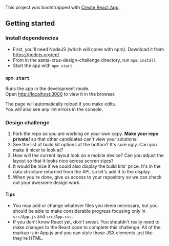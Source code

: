 This project was bootstrapped with [Create React App](https://github.com/facebook/create-react-app).

## Getting started
### Install dependencies
- First, you'll need NodeJS (which will come with npm). Download it from https://nodejs.org/en/
- From in the santa-cruz-design-challenge directory, run `npm install`
- Start the app with `npm start`

### `npm start`
Runs the app in the development mode.<br>
Open [http://localhost:3000](http://localhost:3000) to view it in the browser.

The page will automatically reload if you make edits.<br>
You will also see any lint errors in the console.

### Design challenge
1. Fork the repo so you are working on your own copy. **Make your repo private!** so that other candidates can't view your solutions!
2. See the list of build kit options at the bottom? It's sure ugly. Can you make it nicer to look at?
3. How will the current layout look on a mobile device? Can you adjust the layout so that it looks nice across screen sizes?
4. It would be nice if we could also display the build kits' price. It's in the data structure returned from the API, so let's add it to the display.
5. When you're done, give us access to your repository so we can check out your awesome design work.

#### Tips
- You may add or change whatever files you deem necessary, but you should be able to make considerable progress focusing only in `src/App.js` and `src/App.css`.
- If you don't know React yet, don't sweat. You shouldn't really need to make changes to the React code to complete this challenge. All of the markup is in App.js and you can style those JSX elements just like they're HTML.
